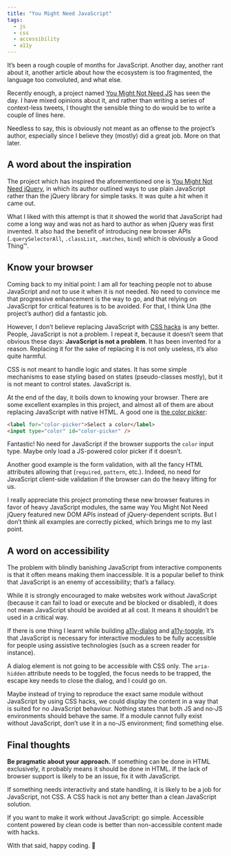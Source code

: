 ```yaml
---
title: "You Might Need JavaScript"
tags:
  - js
  - css
  - accessibility
  - a11y
---
```


It’s been a rough couple of months for JavaScript. Another day, another rant about it, another article about how the ecosystem is too fragmented, the language too convoluted, and what else.

Recently enough, a project named [You Might Not Need JS](http://youmightnotneedjs.com) has seen the day. I have mixed opinions about it, and rather than writing a series of context-less tweets, I thought the sensible thing to do would be to write a couple of lines here.

Needless to say, this is obviously not meant as an offense to the project’s author, especially since I believe they (mostly) did a great job. More on that later.

## A word about the inspiration

The project which has inspired the aforementioned one is [You Might Not Need jQuery](http://youmightnotneedjquery.com/), in which its author outlined ways to use plain JavaScript rather than the jQuery library for simple tasks. It was quite a hit when it came out.

What I liked with this attempt is that it showed the world that JavaScript had come a long way and was not as hard to author as when jQuery was first invented. It also had the benefit of introducing new browser APIs (`.querySelectorAll`, `.classList`, `.matches`, `bind`) which is obviously a Good Thing™.

## Know your browser

Coming back to my initial point: I am all for teaching people not to abuse JavaScript and not to use it when it is not needed. No need to convince me that progressive enhancement is the way to go, and that relying on JavaScript for critical features is to be avoided. For that, I think Una (the project’s author) did a fantastic job.

However, I don’t believe replacing JavaScript with [CSS hacks](http://youmightnotneedjs.com/#view_switcher) is any better. People, JavaScript is not a problem. I repeat it, because it doesn’t seem that obvious these days: **JavaScript is not a problem**. It has been invented for a reason. Replacing it for the sake of replacing it is not only useless, it’s also quite harmful.

CSS is not meant to handle logic and states. It has some simple mechanisms to ease styling based on states (pseudo-classes mostly), but it is not meant to control states. JavaScript is.

At the end of the day, it boils down to knowing your browser. There are some excellent examples in this project, and almost all of them are about replacing JavaScript with native HTML. A good one is [the color picker](http://youmightnotneedjs.com/#color_picker):

```html
<label for="color-picker">Select a color</label>
<input type="color" id="color-picker" />
```

Fantastic! No need for JavaScript if the browser supports the `color` input type. Maybe only load a JS-powered color picker if it doesn’t.

Another good example is the form validation, with all the fancy HTML attributes allowing that (`required`, `pattern`, etc.). Indeed, no need for JavaScript client-side validation if the browser can do the heavy lifting for us.

I really appreciate this project promoting these new browser features in favor of heavy JavaScript modules, the same way You Might Not Need jQuery featured new DOM APIs instead of jQuery-dependent scripts. But I don’t think all examples are correctly picked, which brings me to my last point.

## A word on accessibility

The problem with blindly banishing JavaScript from interactive components is that it often means making them inaccessible. It is a popular belief to think that JavaScript is an enemy of accessibility; that’s a fallacy.

While it is strongly encouraged to make websites work without JavaScript (because it can fail to load or execute and be blocked or disabled), it does not mean JavaScript should be avoided at all cost. It means it shouldn’t be used in a critical way.

If there is one thing I learnt while building [a11y-dialog](https://github.com/edenspiekermann/a11y-dialog) and [a11y-toggle](https://github.com/edenspiekermann/a11y-toggle), it’s that JavaScript is necessary for interactive modules to be fully accessible for people using assistive technologies (such as a screen reader for instance).

A dialog element is not going to be accessible with CSS only. The `aria-hidden` attribute needs to be toggled, the focus needs to be trapped, the escape key needs to close the dialog, and I could go on.

Maybe instead of trying to reproduce the exact same module without JavaScript by using CSS hacks, we could display the content in a way that is suited for no JavaScript behaviour. Nothing states that both JS and no-JS environments should behave the same. If a module cannot fully exist without JavaScript, don’t use it in a no-JS environment; find something else.

## Final thoughts

**Be pragmatic about your approach.** If something can be done in HTML exclusively, it probably means it should be done in HTML. If the lack of browser support is likely to be an issue, fix it with JavaScript.

If something needs interactivity and state handling, it is likely to be a job for JavaScript, not CSS. A CSS hack is not any better than a clean JavaScript solution.

If you want to make it work without JavaScript: go simple. Accessible content powered by clean code is better than non-accessible content made with hacks.

With that said, happy coding. 💖
